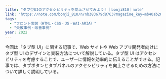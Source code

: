 ```yaml
---
title: "タブ型UIのアクセシビリティを向上させてみよう！｜bonji810｜note"
link: "https://note.com/bonji_810/n/nb383679d8763?magazine_key=mb40ab2856a4c"
tags:
  - "フロント実装（HTML・CSS・JS・WAI-ARIA）"
  - "失敗事例・改善事例"
year: 2022
---
```


今回は「タブ型 UI」に関する記事で、Web サイトや Web アプリ開発者向けにタブ型 UI のデザインと実装方法について解説している。タブ型 UI はアクセシビリティを考慮することで、ユーザーに情報を効率的に伝えることができる。記事では、タブボタンとタブパネルのアクセシビリティを向上させるための方法について詳しく説明している。

